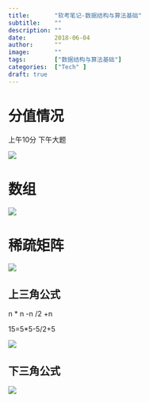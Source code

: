 ```yaml
---
title:       "软考笔记-数据结构与算法基础"
subtitle:    ""
description: ""
date:        2018-06-04
author:      ""
image:       ""
tags:        ["数据结构与算法基础"]
categories:  ["Tech" ]
draft: true
---
```




# 分值情况

上午10分
下午大题


![](https://lxgme.oss-cn-shanghai.aliyuncs.com/images/20240324222532.png)



# 数组
![](https://lxgme.oss-cn-shanghai.aliyuncs.com/images/20240324230101.png)



# 稀疏矩阵
![](https://lxgme.oss-cn-shanghai.aliyuncs.com/images/20240324231156.png)


## 上三角公式
n * n -n /2 +n

15=5*5-5/2+5

![](https://lxgme.oss-cn-shanghai.aliyuncs.com/images/20240324231546.png)

## 下三角公式

![](https://lxgme.oss-cn-shanghai.aliyuncs.com/images/20240324231724.png)


